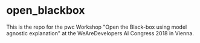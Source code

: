 # open_blackbox

This is the repo for the pwc Workshop "Open the Black-box using model agnostic explanation" at the WeAreDevelopers AI Congress 2018 in Vienna.